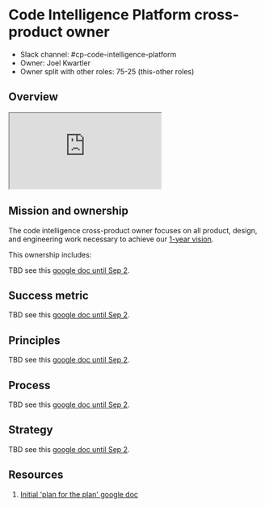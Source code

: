 # Code Intelligence Platform cross-product owner

- Slack channel: #cp-code-intelligence-platform
- Owner: Joel Kwartler
- Owner split with other roles: 75-25 (this-other roles)

## Overview

<iframe src="https://docs.google.com/presentation/d/e/2PACX-1vThxOgLUUK2EfBhYRoCPwfKcw8wiarmD7uaTtmQpB1_WL7oho1377pRT8Vv6l7avKtCdK4T1o9Qaqng/embed?start=false&loop=false&delayms=3000&slide=id.g1581317b2af_1_0" allow="fullscreen" title="Code Intelligence Platform slide deck"></iframe>

## Mission and ownership

The code intelligence cross-product owner focuses on all product, design, and engineering work necessary to achieve our [1-year vision](../../../../engineering/index.md#product-vision-and-strategy).

This ownership includes:

TBD see this [google doc until Sep 2](https://docs.google.com/document/d/1fJLdxQTz3WbtjQSaFbynsstYJT_GKakEKJatqmlUKz0/edit#).

## Success metric

TBD see this [google doc until Sep 2](https://docs.google.com/document/d/1fJLdxQTz3WbtjQSaFbynsstYJT_GKakEKJatqmlUKz0/edit#).

## Principles

TBD see this [google doc until Sep 2](https://docs.google.com/document/d/1fJLdxQTz3WbtjQSaFbynsstYJT_GKakEKJatqmlUKz0/edit#).

## Process

TBD see this [google doc until Sep 2](https://docs.google.com/document/d/1fJLdxQTz3WbtjQSaFbynsstYJT_GKakEKJatqmlUKz0/edit#).

## Strategy

TBD see this [google doc until Sep 2](https://docs.google.com/document/d/1fJLdxQTz3WbtjQSaFbynsstYJT_GKakEKJatqmlUKz0/edit#).

## Resources

1. [Initial 'plan for the plan' google doc](https://docs.google.com/document/d/1fJLdxQTz3WbtjQSaFbynsstYJT_GKakEKJatqmlUKz0/edit#)
